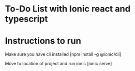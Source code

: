 # To-Do List with Ionic react and typescript

# Instructions to run
Make sure you have cli installed
[npm install -g @ionic/cli]

Move to location of project and run ionic
[ionic serve]
